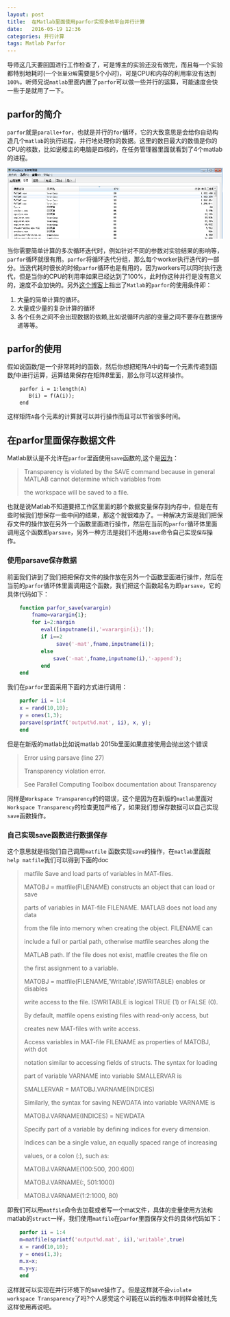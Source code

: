```yaml
---
layout: post
title:  在Matlab里面使用parfor实现多核平台并行计算
date:   2016-05-19 12:36
categories: 并行计算
tags: Matlab Parfor
---
```



导师这几天要回国进行工作检查了，可是博主的实验还没有做完，而且每一个实验都特别地耗时(一个`张量分解`需要是5个小时)，可是CPU和内存的利用率没有达到`100%`，听师兄说`matlab`里面内置了`parfor`可以做一些并行的运算，可能速度会快一些于是就用了一下。

## parfor的简介 ##

`parfor`就是`paralle+for`，也就是并行的`for`循环，它的大致意思是会给你自动构造几个`matlab`的执行进程，并行地处理你的数据。这里的数目最大的数值是你的CPU的核数，比如说楼主的电脑是四核的，在任务管理器里面就看到了4个matlab的进程。

<img src="/assets/img/201605/parfor-Matlab.png" class="myimage" alt="Matlab进程" />

当你需要简单计算的多次循环迭代时，例如针对不同的参数对实验结果的影响等，`parfor`循环就很有用。`parfor`将循环迭代分组，那么每个worker执行迭代的一部分。当迭代耗时很长的时候`parfor`循环也是有用的，因为workers可以同时执行迭代，但是当你的CPU的利用率如果已经达到了100%，此时你这种并行是没有意义的，速度不会加快的。另外[这个博客](http://zhiqiang.org/blog/it/matlab-parfor-condition.html "这个博客")上指出了`Matlab`的`parfor`的使用条件即：

1. 大量的简单计算的循环。
2. 大量或少量的复杂计算的循环
3. 各个任务之间不会出现数据的依赖,比如说循环内部的变量之间不要存在数据传递等等。

## parfor的使用 ##

假如说函数$f$是一个非常耗时的函数，然后你想把矩阵$A$中的每一个元素传递到函数$f$中进行运算，运算结果保存在矩阵$B$里面，那么你可以这样操作。

```mtlab
	parfor i = 1:length(A)
	   B(i) = f(A(i));
	end
```

这样矩阵`A`各个元素的计算就可以并行操作而且可以节省很多时间。


## 在parfor里面保存数据文件 ##

Matlab默认是不允许在`parfor`里面使用`save`函数的,这个是[因为](http://cn.mathworks.com/matlabcentral/answers/135285-how-do-i-use-save-with-a-parfor-loop-using-parallel-computing-toolbox)：

> Transparency is violated by the SAVE command because in general MATLAB cannot determine which variables from
>  
> the workspace will be saved to a file.

也就是说Matlab不知道要把工作区里面的那个数据变量保存到内存中，但是在有些时候我们想保存一些中间的结果，那这个就很难办了。一种解决方案是我们把保存文件的操作放在另外一个函数里面进行操作，然后在当前的`parfor`循环体里面调用这个函数即`parsave`，另外一种方法是我们不适用`save`命令自己实现`保存`操作。

### 使用parsave保存数据 ###

前面我们讲到了我们把把保存文件的操作放在另外一个函数里面进行操作，然后在当前的`parfor`循环体里面调用这个函数，我们把这个函数起名为即`parsave`，它的具体代码如下：

```matlab
	function parfor_save(varargin)
	    fname=varargin{1};    
	    for i=2:nargin
	       eval([inputname(i),'=varargin{i};']);  
	       if i==2
	            save('-mat',fname,inputname(i));
	       else
	           save('-mat',fname,inputname(i),'-append');
	       end        
	end
```

我们在`parfor`里面采用下面的方式进行调用：

```matlab
	parfor ii = 1:4
	x = rand(10,10);
	y = ones(1,3);
	parsave(sprintf('output%d.mat', ii), x, y);
	end
```

但是在新版的matlab比如说matlab 2015b里面如果直接使用会抛出这个错误

> Error using parsave (line 27)
> 
> Transparency violation error.
> 
>  See Parallel Computing Toolbox documentation about Transparency

同样是`Workspace Transparency`的的错误，这个是因为在新版的`matlab`里面对`Workspace Transparency`的检查更加严格了，如果我们想保存数据可以自己实现`save`函数操作。

### 自己实现save函数进行数据保存 ###

这个意思就是指我们自己调用`matfile` 函数实现`save`的操作，在`matlab`里面敲`help matfile`我们可以得到下面的doc


> matfile Save and load parts of variables in MAT-files.
> 
> MATOBJ = matfile(FILENAME) constructs an object that can load or save
>     
>parts of variables in MAT-file FILENAME. MATLAB does not load any data
>     
>from the file into memory when creating the object. FILENAME can
>     
>include a full or partial path, otherwise matfile searches along the 
>     
> MATLAB path. If the file does not exist, matfile creates the file on
>     
>the first assignment to a variable.
>     
>MATOBJ = matfile(FILENAME,'Writable',ISWRITABLE) enables or disables
>     
>write access to the file. ISWRITABLE is logical TRUE (1) or FALSE (0).
>     
>By default, matfile opens existing files with read-only access, but
>
>creates new MAT-files with write access.
>
> Access variables in MAT-file FILENAME as properties of MATOBJ, with dot
> 
>notation similar to accessing fields of structs. The syntax for loading
>
>part of variable VARNAME into variable SMALLERVAR is 
>
>SMALLERVAR = MATOBJ.VARNAME(INDICES)
>
>Similarly, the syntax for saving NEWDATA into variable VARNAME is 
>
>MATOBJ.VARNAME(INDICES) = NEWDATA
>
>Specify part of a variable by defining indices for every dimension.
>
>Indices can be a single value, an equally spaced range of increasing
>
>values, or a colon (:), such as:
>
>MATOBJ.VARNAME(100:500, 200:600)
>
>MATOBJ.VARNAME(:, 501:1000)
>
>MATOBJ.VARNAME(1:2:1000, 80)


即我们可以用`matfile`命令去加载或者写一个mat文件，具体的变量使用方法和matlab的`struct`一样，我们使用`matfile`在`parfor`里面保存文件的具体代码如下：

```matlab
	parfor ii = 1:4
	m=matfile(sprintf('output%d.mat', ii),'writable',true)
	x = rand(10,10);
	y = ones(1,3);
	m.x=x;
	m.y=y;
	end
```
这样就可以实现在并行环境下的save操作了。但是这样就不会`violate  workspace Transparency`了吗?个人感觉这个可能在以后的版本中同样会被封,先这样使用再说吧。